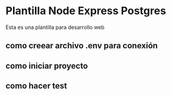 # Plantilla Node Express Postgres

Esta es una plantilla para desarrollo web

## como creear archivo .env para  conexión

## como iniciar proyecto

## como hacer test

